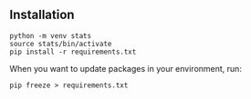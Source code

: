 ## Installation

```
python -m venv stats
source stats/bin/activate
pip install -r requirements.txt
```

When you want to update packages in your environment, run:
```
pip freeze > requirements.txt
```
